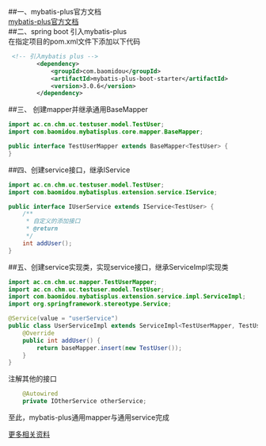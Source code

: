 ##一、mybatis-plus官方文档  
[mybatis-plus官方文档](https://mp.baomidou.com/guide/crud-interface.html)  
##二、spring boot 引入mybatis-plus  
在指定项目的pom.xml文件下添加以下代码  
```xml
 <!-- 引入mybatis plus -->
        <dependency>
            <groupId>com.baomidou</groupId>
            <artifactId>mybatis-plus-boot-starter</artifactId>
            <version>3.0.6</version>
        </dependency>
```
##三、 创建mapper并继承通用BaseMapper<Entity>  

```java
import ac.cn.chm.uc.testuser.model.TestUser;
import com.baomidou.mybatisplus.core.mapper.BaseMapper;

public interface TestUserMapper extends BaseMapper<TestUser> {
}
```
##四、创建service接口，继承IService  

```java
import ac.cn.chm.uc.testuser.model.TestUser;
import com.baomidou.mybatisplus.extension.service.IService;

public interface IUserService extends IService<TestUser> {
	/**
     * 自定义的添加接口
     * @return
     */
    int addUser();
}
```
##五、创建service实现类，实现service接口，继承ServiceImpl实现类  

```java
import ac.cn.chm.uc.mapper.TestUserMapper;
import ac.cn.chm.uc.testuser.model.TestUser;
import com.baomidou.mybatisplus.extension.service.impl.ServiceImpl;
import org.springframework.stereotype.Service;

@Service(value = "userService")
public class UserServiceImpl extends ServiceImpl<TestUserMapper, TestUser> implements IUserService{
    @Override
    public int addUser() {
        return baseMapper.insert(new TestUser());
    }
}
```
注解其他的接口  

```java
 	@Autowired
    private IOtherService otherService;
```
至此，mybatis-plus通用mapper与通用service完成  


[更多相关资料](https://blog.csdn.net/qq_25598453/article/details/86605423)  
